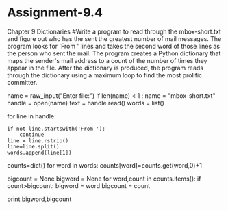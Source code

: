 # Assignment-9.4
Chapter 9 Dictionaries
#Write a program to read through the mbox-short.txt and figure out who has the sent the greatest number of mail messages. The program looks for 'From ' lines and takes the second word of those lines as the person who sent the mail. The program creates a Python dictionary that maps the sender's mail address to a count of the number of times they appear in the file. After the dictionary is produced, the program reads through the dictionary using a maximum loop to find the most prolific committer.

name = raw_input("Enter file:")
if len(name) < 1 : name = "mbox-short.txt"
handle = open(name)
text = handle.read()
words = list()

for line in handle:
    
    if not line.startswith('From '):
        continue
	line = line.rstrip()
    line=line.split()
    words.append(line[1])

counts=dict()
for word in words:
	counts[word]=counts.get(word,0)+1
       
bigcount = None
bigword = None
for word,count in counts.items():
	if count>bigcount:
		bigword = word
		bigcount = count
        
print bigword,bigcount
